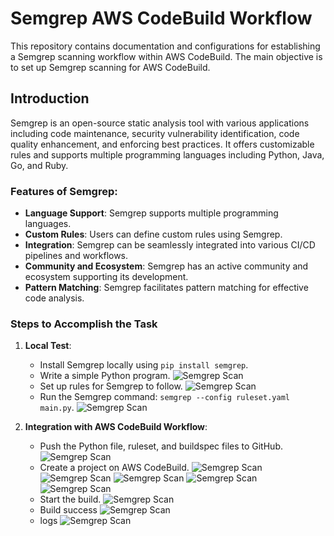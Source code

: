 # Semgrep AWS CodeBuild Workflow

This repository contains documentation and configurations for establishing a Semgrep scanning workflow within AWS CodeBuild. The main objective is to set up Semgrep scanning for AWS CodeBuild.

## Introduction

Semgrep is an open-source static analysis tool with various applications including code maintenance, security vulnerability identification, code quality enhancement, and enforcing best practices. It offers customizable rules and supports multiple programming languages including Python, Java, Go, and Ruby.

### Features of Semgrep:

- **Language Support**: Semgrep supports multiple programming languages.
- **Custom Rules**: Users can define custom rules using Semgrep.
- **Integration**: Semgrep can be seamlessly integrated into various CI/CD pipelines and workflows.
- **Community and Ecosystem**: Semgrep has an active community and ecosystem supporting its development.
- **Pattern Matching**: Semgrep facilitates pattern matching for effective code analysis.



### Steps to Accomplish the Task

1. **Local Test**:
   - Install Semgrep locally using `pip install semgrep`.
   - Write a simple Python program.
     ![Semgrep Scan](images/python_file.png)
   - Set up rules for Semgrep to follow.
     ![Semgrep Scan](images/ruleset.png)
   - Run the Semgrep command: `semgrep --config ruleset.yaml main.py`.
     ![Semgrep Scan](images/local_run.png)

2. **Integration with AWS CodeBuild Workflow**:
   - Push the Python file, ruleset, and buildspec files to GitHub.
     ![Semgrep Scan](images/git_code.png)
   - Create a project on AWS CodeBuild.
     ![Semgrep Scan](images/project_1.png)
     ![Semgrep Scan](images/project_2.png)
     ![Semgrep Scan](images/project_3.png)
     ![Semgrep Scan](images/project_4.png)
     ![Semgrep Scan](images/project_5.png)
   - Start the build.
     ![Semgrep Scan](images/start_build.png)
   - Build success
     ![Semgrep Scan](images/build_success.png)
   - logs
     ![Semgrep Scan](images/logs.png)
     
